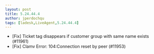 ```yaml
---
layout: post
title: 5.24.44.4
author: jperdochqu
tags: [ladesk,LiveAgent,5.24.44.4]
---
```


- [Fix] Ticket tag disappears if customer group with same name exists (#11961)
- [Fix] Clamv Error: 104:Connection reset by peer (#11953)

